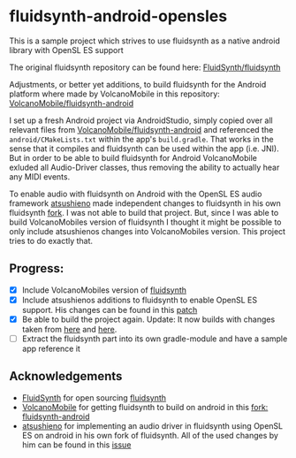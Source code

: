 # fluidsynth-android-opensles
This is a sample project which strives to use fluidsynth as a native android library with OpenSL ES support


The original fluidsynth repository can be found here: [FluidSynth/fluidsynth](https://github.com/FluidSynth/fluidsynth)

Adjustments, or better yet additions, to build fluidsynth for the Android platform where made by VolcanoMobile in this repository: [VolcanoMobile/fluidsynth-android](https://github.com/VolcanoMobile/fluidsynth-android)

I set up a fresh Android project via AndroidStudio, simply copied over all relevant files from [VolcanoMobile/fluidsynth-android](https://github.com/VolcanoMobile/fluidsynth-android) and referenced the `android/CMakeLists.txt` within the app's `build.gradle`. That works in the sense that it compiles and fluidsynth can be used within the app (i.e. JNI). But in order to be able to build fluidsynth for Android VolcanoMobile exluded all Audio-Driver classes, thus removing the ability to actually hear any MIDI events.

To enable audio with fluidsynth on Android with the OpenSL ES audio framework [atsushieno](https://github.com/atsushieno) made independent changes to fluidsynth in his own fluidsynth [fork](https://github.com/atsushieno/fluidsynth). I was not able to build that project. But, since I was able to build VolcanoMobiles version of fluidsynth I thought it might be possible to only include atsushienos changes into VolcanoMobiles version. This project tries to do exactly that.


## Progress:
* [X] Include VolcanoMobiles version of [fluidsynth](https://github.com/VolcanoMobile/fluidsynth-android)
* [X] Include atsushienos additions to fluidsynth to enable OpenSL ES support. His changes can be found in this [patch](https://gist.github.com/atsushieno/539e4e14d4eafcad724e446ad73dc1ad)
* [X] Be able to build the project again. Update: It now builds with changes taken from [here](https://github.com/atsushieno/fluidsynth/issues/8#issuecomment-371875875) and [here](https://gist.github.com/atsushieno/950eb50626e0009d5e919588a0ca9ef9).
* [ ] Extract the fluidsynth part into its own gradle-module and have a sample app reference it

## Acknowledgements
- [FluidSynth](https://github.com/FluidSynth/) for open sourcing [fluidsynth](https://github.com/FluidSynth/fluidsynth)
- [VolcanoMobile](https://github.com/VolcanoMobile/) for getting fluidsynth to build on android in this [fork: fluidsynth-android](https://github.com/VolcanoMobile/fluidsynth-android)
- [atsushieno](https://github.com/atsushieno) for implementing an audio driver in fluidsynth using OpenSL ES on android in his own fork of fluidsynth. All of the used changes by him can be found in this [issue](https://github.com/atsushieno/fluidsynth/issues/8)
